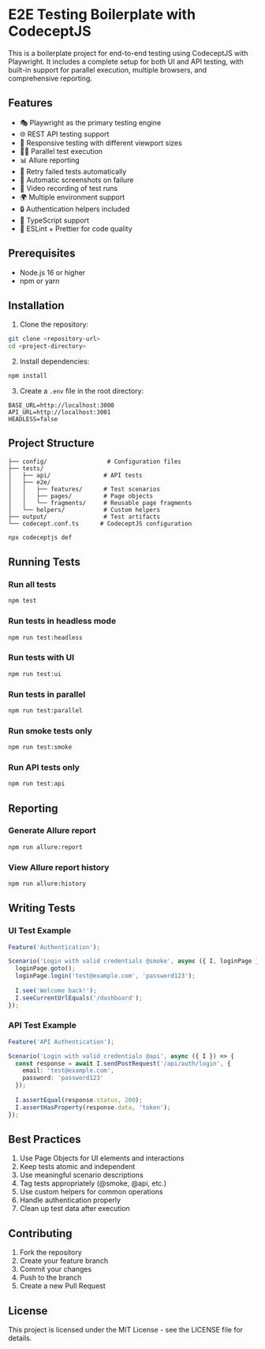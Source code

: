 # E2E Testing Boilerplate with CodeceptJS

This is a boilerplate project for end-to-end testing using CodeceptJS with Playwright. It includes a complete setup for both UI and API testing, with built-in support for parallel execution, multiple browsers, and comprehensive reporting.

## Features

- 🎭 Playwright as the primary testing engine
- 🌐 REST API testing support
- 📱 Responsive testing with different viewport sizes
- 🏃‍♂️ Parallel test execution
- 📊 Allure reporting
- 🔄 Retry failed tests automatically
- 📸 Automatic screenshots on failure
- 🎥 Video recording of test runs
- 🌍 Multiple environment support
- 🔒 Authentication helpers included
- 📝 TypeScript support
- 🧹 ESLint + Prettier for code quality

## Prerequisites

- Node.js 16 or higher
- npm or yarn

## Installation

1. Clone the repository:
```bash
git clone <repository-url>
cd <project-directory>
```

2. Install dependencies:
```bash
npm install
```

3. Create a `.env` file in the root directory:
```env
BASE_URL=http://localhost:3000
API_URL=http://localhost:3001
HEADLESS=false
```

## Project Structure

```
├── config/                 # Configuration files
├── tests/
│   ├── api/               # API tests
│   ├── e2e/              
│   │   ├── features/      # Test scenarios
│   │   ├── pages/         # Page objects
│   │   └── fragments/     # Reusable page fragments
│   └── helpers/           # Custom helpers
├── output/                # Test artifacts
└── codecept.conf.ts      # CodeceptJS configuration
```

```bash
npx codeceptjs def
```
## Running Tests

### Run all tests
```bash
npm test
```

### Run tests in headless mode
```bash
npm run test:headless
```

### Run tests with UI
```bash
npm run test:ui
```

### Run tests in parallel
```bash
npm run test:parallel
```

### Run smoke tests only
```bash
npm run test:smoke
```

### Run API tests only
```bash
npm run test:api
```

## Reporting

### Generate Allure report
```bash
npm run allure:report
```

### View Allure report history
```bash
npm run allure:history
```

## Writing Tests

### UI Test Example
```typescript
Feature('Authentication');

Scenario('Login with valid credentials @smoke', async ({ I, loginPage }) => {
  loginPage.goto();
  loginPage.login('test@example.com', 'password123');
  
  I.see('Welcome back!');
  I.seeCurrentUrlEquals('/dashboard');
});
```

### API Test Example
```typescript
Feature('API Authentication');

Scenario('Login with valid credentials @api', async ({ I }) => {
  const response = await I.sendPostRequest('/api/auth/login', {
    email: 'test@example.com',
    password: 'password123'
  });
  
  I.assertEqual(response.status, 200);
  I.assertHasProperty(response.data, 'token');
});
```

## Best Practices

1. Use Page Objects for UI elements and interactions
2. Keep tests atomic and independent
3. Use meaningful scenario descriptions
4. Tag tests appropriately (@smoke, @api, etc.)
5. Use custom helpers for common operations
6. Handle authentication properly
7. Clean up test data after execution

## Contributing

1. Fork the repository
2. Create your feature branch
3. Commit your changes
4. Push to the branch
5. Create a new Pull Request

## License

This project is licensed under the MIT License - see the LICENSE file for details. 